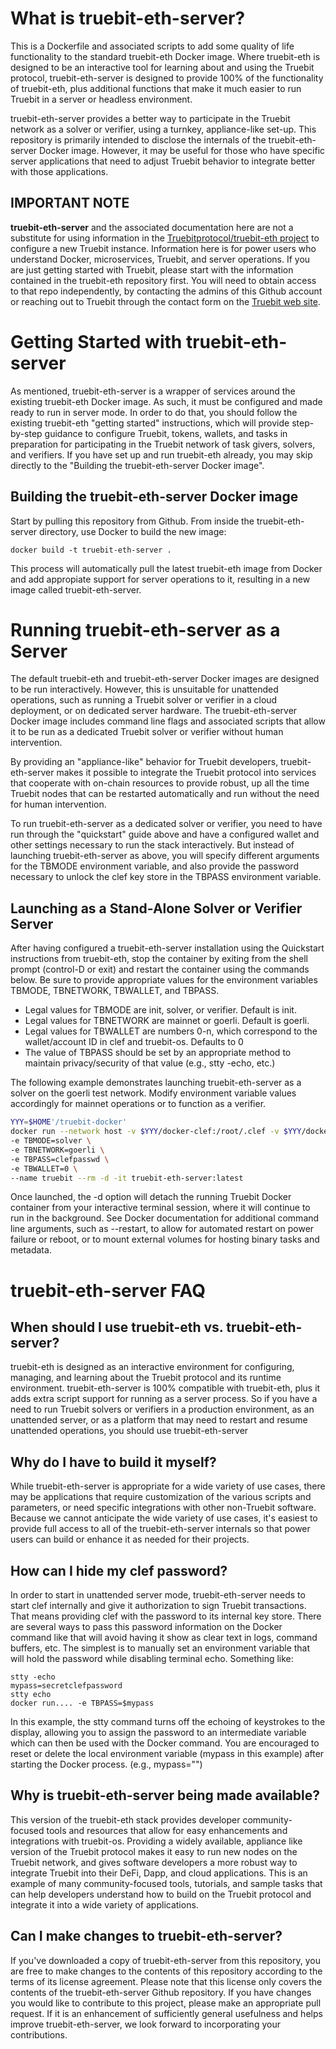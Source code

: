 # What is truebit-eth-server?
This is a Dockerfile and associated scripts to add some quality of life functionality to the standard truebit-eth Docker image. Where truebit-eth is designed to be an interactive tool for learning about and using the Truebit protocol, truebit-eth-server is designed to provide 100% of the functionality of truebit-eth, plus additional functions that make it much easier to run Truebit in a server or headless environment.

truebit-eth-server provides a better way to participate in the Truebit network as a solver or verifier, using a turnkey, appliance-like set-up. This repository is primarily intended to disclose the internals of the truebit-eth-server Docker image. However, it may be useful for those who have specific server applications that need to adjust Truebit behavior to integrate better with those applications.

## IMPORTANT NOTE
**truebit-eth-server** and the associated documentation here are not a substitute for using information in the [Truebitprotocol/truebit-eth project](https://github.com/TruebitProtocol/truebit-eth)
to configure a new Truebit instance. Information here is for power users who understand Docker, microservices, Truebit, and server operations. If you are just getting started with Truebit, please start with the information contained in the truebit-eth repository first. You will need to obtain access to that repo independently, by contacting the admins of this Github account or reaching out to Truebit through the contact form on the [Truebit web site](https://www.truebit.io/#connect).

# Getting Started with truebit-eth-server
As mentioned, truebit-eth-server is a wrapper of services around the existing truebit-eth Docker image. As such, it must be configured and made ready to run in server mode. In order to do that, you should follow the existing truebit-eth "getting started" instructions, which will provide step-by-step guidance to configure Truebit, tokens, wallets, and tasks in preparation for participating in the Truebit network of task givers, solvers, and verifiers. If you have set up and run truebit-eth already, you may skip directly to the "Building the truebit-eth-server Docker image".

## Building the truebit-eth-server Docker image
Start by pulling this repository from Github. From inside the truebit-eth-server directory, use Docker to build the new image:
```
docker build -t truebit-eth-server .
```
This process will automatically pull the latest truebit-eth image from Docker and add appropiate support for server operations to it, resulting in a new image called truebit-eth-server.

# Running truebit-eth-server as a Server

The default truebit-eth and truebit-eth-server Docker images are designed to be run interactively. However, this is unsuitable for unattended operations, such as running a Truebit solver or verifier in a cloud deployment, or on dedicated server hardware. The truebit-eth-server Docker image includes command line flags and associated scripts that allow it to be run as a dedicated Truebit solver or verifier without human intervention.

By providing an "appliance-like" behavior for Truebit developers, truebit-eth-server makes it possible to integrate the Truebit protocol into services that cooperate with on-chain resources to provide robust, up all the time Truebit nodes that can be restarted automatically and run without the need for human intervention.

To run truebit-eth-server as a dedicated solver or verifier, you need to have run through the "quickstart" guide above and have a configured wallet and other settings necessary to run the stack interactively. But instead of launching truebit-eth-server as above, you will specify different arguments for the TBMODE environment variable, and also provide the password necessary to unlock the clef key store in the TBPASS environment variable.

## Launching as a Stand-Alone Solver or Verifier Server

After having configured a truebit-eth-server installation using the Quickstart instructions from truebit-eth, stop the container by exiting from the shell prompt (control-D or exit) and restart the container using the commands below. Be sure to provide appropriate values for the environment variables TBMODE, TBNETWORK, TBWALLET, and TBPASS.

  * Legal values for TBMODE are init, solver, or verifier. Default is init.
  * Legal values for TBNETWORK are mainnet or goerli. Default is goerli.
  * Legal values for TBWALLET are numbers 0-n, which correspond to the wallet/account ID in clef and truebit-os. Defaults to 0
  * The value of TBPASS should be set by an appropriate method to maintain privacy/security of that value (e.g., stty -echo, etc.)

The following example demonstrates launching truebit-eth-server as a solver on the goerli test network. Modify environment variable values accordingly for mainnet operations or to function as a verifier.

```bash
YYY=$HOME'/truebit-docker'
docker run --network host -v $YYY/docker-clef:/root/.clef -v $YYY/docker-geth:/root/.ethereum -v $YYY/docker-ipfs:/root/.ipfs \
-e TBMODE=solver \
-e TBNETWORK=goerli \
-e TBPASS=clefpasswd \
-e TBWALLET=0 \
--name truebit --rm -d -it truebit-eth-server:latest
```

Once launched, the -d option will detach the running Truebit Docker container from your interactive terminal session, where it will continue to run in the background. See Docker documentation for additional command line arguments, such as --restart, to allow for automated restart on power failure or reboot, or to mount external volumes for hosting binary tasks and metadata.

# truebit-eth-server FAQ
## When should I use truebit-eth vs. truebit-eth-server?
truebit-eth is designed as an interactive environment for configuring, managing, and learning about the Truebit protocol and its runtime environment. truebit-eth-server is 100% compatible with truebit-eth, plus it adds extra script support for running as a server process. So if you have a need to run Truebit solvers or verifiers in a production environment, as an unattended server, or as a platform that may need to restart and resume unattended operations, you should use truebit-eth-server

## Why do I have to build it myself?
While truebit-eth-server is appropriate for a wide variety of use cases, there may be applications that require customization of the various scripts and parameters, or need specific integrations with other non-Truebit software. Because we cannot anticipate the wide variety of use cases, it's easiest to provide full access to all of the truebit-eth-server internals so that power users can build or enhance it as needed for their projects.

## How can I hide my clef password?
In order to start in unattended server mode, truebit-eth-server needs to start clef internally and give it authorization to sign Truebit transactions. That means providing clef with the password to its internal key store. There are several ways to pass this password information on the Docker command like that will avoid having it show as clear text in logs, command buffers, etc. The simplest is to manually set an environment variable that will hold the password while disabling terminal echo. Something like:
```
stty -echo
mypass=secretclefpassword
stty echo
docker run.... -e TBPASS=$mypass
```
In this example, the stty command turns off the echoing of keystrokes to the display, allowing you to assign the password to an intermediate variable which can then be used with the Docker command. You are encouraged to reset or delete the local environment variable (mypass in this example) after starting the Docker process. (e.g., mypass="")

## Why is truebit-eth-server being made available?
This version of the truebit-eth stack provides developer community-focused tools and resources that allow for easy enhancements and integrations with truebit-os. Providing a widely available, appliance like version of the Truebit protocol makes it easy to run new nodes on the Truebit network, and gives software developers a more robust way to integrate Truebit into their DeFi, Dapp, and cloud applications. This is an example of many community-focused tools, tutorials, and sample tasks that can help developers understand how to build on the Truebit protocol and integrate it into a wide variety of applications.

## Can I make changes to truebit-eth-server?
If you've downloaded a copy of truebit-eth-server from this repository, you are free to make changes to the contents of this repository according to the terms of its license agreement. Please note that this license only covers the contents of the truebit-eth-server Github repository. If you have changes you would like to contribute to this project, please make an appropriate pull request. If it is an enhancement of sufficiently general usefulness and helps improve truebit-eth-server, we look forward to incorporating your contributions.